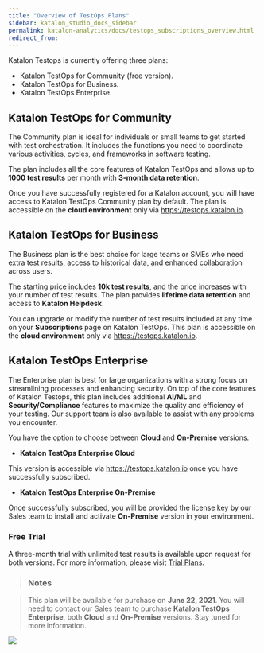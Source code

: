 ```yaml
---
title: "Overview of TestOps Plans" 
sidebar: katalon_studio_docs_sidebar
permalink: katalon-analytics/docs/testops_subscriptions_overview.html 
redirect_from:
---
```


Katalon Testops is currently offering three plans: 

* Katalon TestOps for Community (free version).
* Katalon TestOps for Business.
* Katalon TestOps Enterprise.

## Katalon TestOps for Community ##

The Community plan is ideal for individuals or small teams to get started with test orchestration. It includes the functions you need to coordinate various activities, cycles, and frameworks in software testing.

The plan includes all the core features of Katalon TestOps and allows up to **1000 test results** per month with **3-month data retention**.

Once you have successfully registered for a Katalon account, you will have access to Katalon TestOps Community plan by default. The plan is accessible on the **cloud environment** only via https://testops.katalon.io.

## Katalon TestOps for Business ##

The Business plan is the best choice for large teams or SMEs who need extra test results, access to historical data, and enhanced collaboration across users. 

The starting price includes **10k test results**, and the price increases with your number of test results. The plan provides **lifetime data retention** and access to **Katalon Helpdesk**. 

You can upgrade or modify the number of test results included at any time on your **Subscriptions** page on Katalon TestOps. This plan is accessible on the **cloud environment** only via https://testops.katalon.io.

## Katalon TestOps Enterprise ## 

The Enterprise plan is best for large organizations with a strong focus on streamlining processes and enhancing security.
On top of the core features of Katalon Testops, this plan includes additional **AI/ML** and **Security/Compliance** features to maximize the quality and efficiency of your testing. Our support team is also available to assist with any problems you encounter.

You have the option to choose between **Cloud** and **On-Premise** versions. 

* **Katalon TestOps Enterprise Cloud**

This version is accessible via https://testops.katalon.io once you have successfully subscribed.

* **Katalon TestOps Enterprise On-Premise**

Once successfully subscribed, you will be provided the license key by our Sales team to install and activate **On-Premise** version in your environment.

### Free Trial ###

A three-month trial with unlimited test results is available upon request for both versions. For more information, please visit [Trial Plans](https://docs.katalon.com/katalon-analytics/docs/trial-plans.html#trial-plans).

>### Notes ###

>This plan will be available for purchase on **June 22, 2021**. You will need to contact our Sales team to purchase **Katalon TestOps Enterprise**, both **Cloud** and **On-Premise** versions. Stay tuned for more information.

![](https://github.com/katalon-studio/docs-images/raw/master/katalon-analytics/docs/testops_subscriptions_overview/kt_table_com_ent.png)